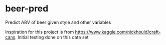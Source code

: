 # beer-pred
Predict ABV of beer given style and other variables 

Inspiration for this project is from https://www.kaggle.com/nickhould/craft-cans. Initial testing done on this data set 
